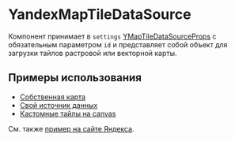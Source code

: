 # YandexMapTileDataSource

Компонент принимает
в `settings` [YMapTileDataSourceProps](https://yandex.ru/dev/jsapi30/doc/ru/ref/#YMapTileDataSourceProps) с обязательным параметром `id` и представляет собой объект для загрузки тайлов растровой или векторной карты.


## Примеры использования
- [Собственная карта](/examples/layers/custom-map)
- [Свой источник данных](/examples/layers/custom-map-type)
- [Кастомные тайлы на canvas](/examples/layers/canvas-tiles)

См. также [пример на сайте Яндекса](https://yandex.ru/dev/jsapi30/doc/ru/dg/concepts/general#source).
